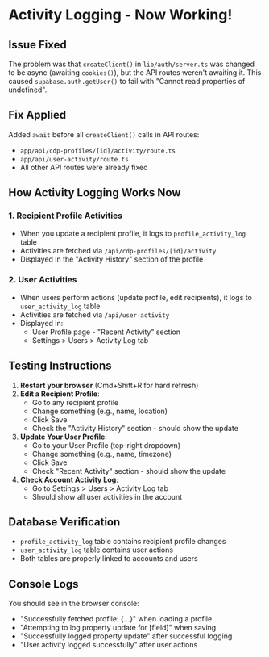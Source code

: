 # Activity Logging - Now Working!

## Issue Fixed
The problem was that `createClient()` in `lib/auth/server.ts` was changed to be async (awaiting `cookies()`), but the API routes weren't awaiting it. This caused `supabase.auth.getUser()` to fail with "Cannot read properties of undefined".

## Fix Applied
Added `await` before all `createClient()` calls in API routes:
- `app/api/cdp-profiles/[id]/activity/route.ts`
- `app/api/user-activity/route.ts`
- All other API routes were already fixed

## How Activity Logging Works Now

### 1. Recipient Profile Activities
- When you update a recipient profile, it logs to `profile_activity_log` table
- Activities are fetched via `/api/cdp-profiles/[id]/activity`
- Displayed in the "Activity History" section of the profile

### 2. User Activities
- When users perform actions (update profile, edit recipients), it logs to `user_activity_log` table
- Activities are fetched via `/api/user-activity`
- Displayed in:
  - User Profile page - "Recent Activity" section
  - Settings > Users > Activity Log tab

## Testing Instructions
1. **Restart your browser** (Cmd+Shift+R for hard refresh)
2. **Edit a Recipient Profile**:
   - Go to any recipient profile
   - Change something (e.g., name, location)
   - Click Save
   - Check the "Activity History" section - should show the update
3. **Update Your User Profile**:
   - Go to your User Profile (top-right dropdown)
   - Change something (e.g., name, timezone)
   - Click Save
   - Check "Recent Activity" section - should show the update
4. **Check Account Activity Log**:
   - Go to Settings > Users > Activity Log tab
   - Should show all user activities in the account

## Database Verification
- `profile_activity_log` table contains recipient profile changes
- `user_activity_log` table contains user actions
- Both tables are properly linked to accounts and users

## Console Logs
You should see in the browser console:
- "Successfully fetched profile: {...}" when loading a profile
- "Attempting to log property update for [field]" when saving
- "Successfully logged property update" after successful logging
- "User activity logged successfully" after user actions
